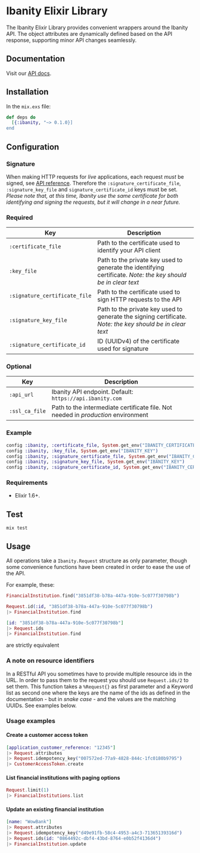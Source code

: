 # Ibanity Elixir Library

The Ibanity Elixir Library provides convenient wrappers around the Ibanity API. The object attributes are dynamically defined based on the API response, supporting minor API changes seamlessly.

## Documentation

Visit our [API docs](https://documentation.ibanity.com/api).

## Installation

In the `mix.exs` file:
```elixir
def deps do
  [{:ibanity, "~> 0.1.0}]
end
```

## Configuration

### Signature

When making HTTP requests for _live_ applications, each request *must* be signed, see [API reference](https://documentation.ibanity.com/api#signature). Therefore the `:signature_certificate_file`, `:signature_key_file` and `signature_certificate_id` keys must be set. *Please note that, at this time, Ibanity use the same certificate for both identifying and signing the requests, but it will change in a near future.*

### Required

Key | Description
--- | -----------
`:certificate_file` | Path to the certificate used to identify your API client
`:key_file` | Path to the private key used to generate the identifying certificate. *Note: the key should be in clear text*
`:signature_certificate_file` | Path to the certificate used to sign HTTP requests to the API
`:signature_key_file` | Path to the private key used to generate the signing certificate. *Note: the key should be in clear text*
`:signature_certificate_id` | ID (UUIDv4) of the certificate used for signature

### Optional

Key | Description
--- | -----------
`:api_url` | Ibanity API endpoint. Default: `https://api.ibanity.com`
`:ssl_ca_file` | Path to the intermediate certificate file. Not needed in _production_ environment

### Example

```elixir
config :ibanity, :certificate_file, System.get_env("IBANITY_CERTIFICATE")
config :ibanity, :key_file, System.get_env("IBANITY_KEY")
config :ibanity, :signature_certificate_file, System.get_env("IBANITY_CERTIFICATE")
config :ibanity, :signature_key_file, System.get_env("IBANITY_KEY")
config :ibanity, :signature_certificate_id, System.get_env("IBANITY_CERTIFICATE_ID")
```

### Requirements

* Elixir 1.6+.

## Test

`mix test`

## Usage

All operations take a `Ibanity.Request` structure as only parameter, though some convenience functions have been created in order to ease the use of the API.

For example, these:
```elixir
FinancialInstitution.find("3851df38-b78a-447a-910e-5c077f30798b")
```
```elixir
Request.id(:id, "3851df38-b78a-447a-910e-5c077f30798b")
|> FinancialInstitution.find
```
```elixir
[id: "3851df38-b78a-447a-910e-5c077f30798b"]
|> Request.ids
|> FinancialInstitution.find
```
are strictly equivalent

### A note on resource identifiers

In a RESTful API you sometimes have to provide multiple resource ids in the URL.
In order to pass them to the request you should use `Request.ids/2` to set them.
This function takes a `%Request{}` as first parameter and a Keyword list as second one where the keys are the name of the ids as defined in the documentation - but in _snake case_ - and the values are the matching UUIDs.
See examples below.

### Usage examples

#### Create a customer access token

```elixir
[application_customer_reference: "12345"]
|> Request.attributes
|> Request.idempotency_key("007572ed-77a9-4828-844c-1fc0180b9795")
|> CustomerAccessToken.create
```

#### List financial institutions with paging options

```elixir
Request.limit(1)
|> FinancialInstitutions.list
```

#### Update an existing financial institution

```elixir
[name: "WowBank"]
|> Request.attributes
|> Request.idempotency_key("d49e91fb-58c4-4953-a4c3-71365139316d")
|> Request.ids(id: "0864492c-dbf4-43bd-8764-e0b52f4136d4")
|> FinancialInstitution.update
```
